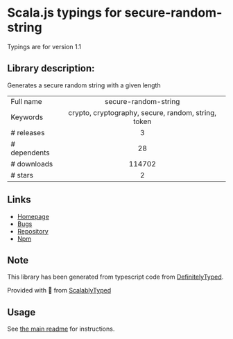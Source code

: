 
# Scala.js typings for secure-random-string

Typings are for version 1.1

## Library description:
Generates a secure random string with a given length

|                    |                 |
| ------------------ | :-------------: |
| Full name          | secure-random-string |
| Keywords           | crypto, cryptography, secure, random, string, token |
| # releases         | 3 |
| # dependents       | 28 |
| # downloads        | 114702 |
| # stars            | 2 |

## Links
- [Homepage](https://github.com/S2-/securerandomstring)
- [Bugs](https://github.com/S2-/securerandomstring/issues)
- [Repository](https://github.com/S2-/securerandomstring)
- [Npm](https://www.npmjs.com/package/secure-random-string)
    


## Note
This library has been generated from typescript code from [DefinitelyTyped](https://definitelytyped.org).

Provided with :purple_heart: from [ScalablyTyped](https://github.com/oyvindberg/ScalablyTyped)

## Usage
See [the main readme](../../readme.md) for instructions.


